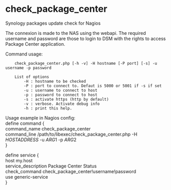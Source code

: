 # check_package_center
Synology packages update check for Nagios

The connexion is made to the NAS using the webapi. The required username and password are those to login to DSM with the rights to access Package Center application.

Command usage:  

		check_package_center.php [-h -v] -H hostname [-P port] [-s] -u username -p password  
		  
		List of options  
		    -H : hostname to be checked  
		    -P : port to connect to. Defaut is 5000 or 5001 if -s if set  
		    -u : username to connect to host  
		    -p : password to connect to host  
		    -s : activate https (http by default)  
		    -v : verbose. Activate debug info  
		    -h : print this help.  

				
Usage example in Nagios config:  
define command {  
        command_name check_package_center  
        command_line /path/to/libexec/check_package_center.php -H $HOSTADDRESS$ -u $ARG1$ -p $ARG2$  
}


define service {  
        host	my.host  
        service_description Package Center Status  
        check_command check_package_center!username!password  
        use generic-service  
}
